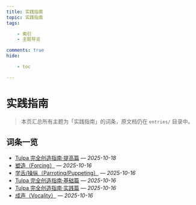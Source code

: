 ```yaml
---
title: 实践指南
topic: 实践指南
tags:

    - 索引
    - 主题导览

comments: true
hide:

    - toc

---
```


# 实践指南

> 本页汇总所有主题为「实践指南」的词条，原文档仍在 `entries/` 目录中。

## 词条一览

- [Tulpa 完全创造指南·提高篇](Tulpa-Guide-3.md) — *2025-10-18*
- [塑造（Forcing）](Forcing.md) — *2025-10-16*
- [学舌/操纵（Parroting/Puppeting）](Parroting-Puppeting.md) — *2025-10-16*
- [Tulpa 完全创造指南·基础篇](Tulpa-Guide-1.md) — *2025-10-16*
- [Tulpa 完全创造指南·实践篇](Tulpa-Guide-2.md) — *2025-10-16*
- [成声（Vocality）](Vocality.md) — *2025-10-16*
